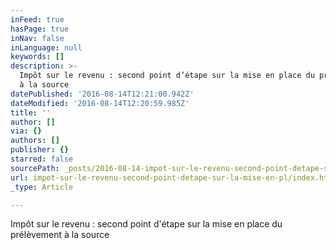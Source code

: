 ```yaml
---
inFeed: true
hasPage: true
inNav: false
inLanguage: null
keywords: []
description: >-
  Impôt sur le revenu : second point d’étape sur la mise en place du prélèvement
  à la source
datePublished: '2016-08-14T12:21:00.942Z'
dateModified: '2016-08-14T12:20:59.985Z'
title: ''
author: []
via: {}
authors: []
publisher: {}
starred: false
sourcePath: _posts/2016-08-14-impot-sur-le-revenu-second-point-detape-sur-la-mise-en-pl.md
url: impot-sur-le-revenu-second-point-detape-sur-la-mise-en-pl/index.html
_type: Article

---
```

Impôt sur le revenu : second point d'étape sur la mise en place du prélèvement à la source